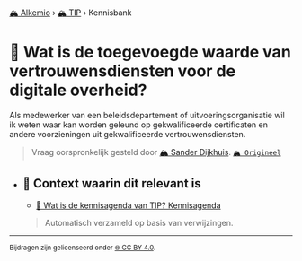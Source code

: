 [🏔️ Alkemio](https://welcome.alkem.io/) › [🏔️ TIP](https://alkem.io/tip/dashboard) › Kennisbank
# 📄 Wat is de toegevoegde waarde van vertrouwensdiensten voor de digitale overheid?
Als medewerker van een beleidsdepartement of uitvoeringsorganisatie wil ik weten waar kan worden geleund op gekwalificeerde certificaten en andere voorzieningen uit gekwalificeerde vertrouwensdiensten.
> Vraag oorspronkelijk gesteld door [🏔️ Sander Dijkhuis](https://alkem.io/user/sander-dijkhuis-3912). [`🏔️ Origineel`](https://alkem.io/tip/collaboration/watisdetoegevoegd-5977)

- ## 📌 Context waarin dit relevant is
  - [📌 Wat is de kennisagenda van TIP? Kennisagenda](watisdekennisagen-9941.md#kennisagenda-5711)
  >Automatisch verzameld op basis van verwijzingen.
* * *
<small>Bijdragen zijn gelicenseerd onder [🌐 CC BY 4.0](https://creativecommons.org/licenses/by/4.0/deed.nl).</small>
